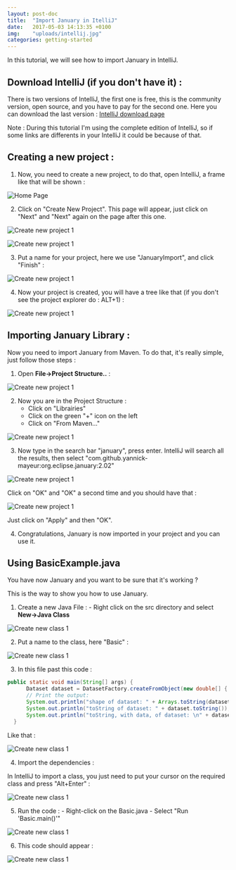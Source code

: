 ```yaml
---
layout: post-doc
title:  "Import January in ItelliJ"
date:   2017-05-03 14:13:35 +0100
img:    "uploads/intellij.jpg"
categories: getting-started
---
```


In this tutorial, we will see how to import January in IntelliJ.

## Download IntelliJ (if you don't have it) :

There is two versions of IntelliJ, the first one is free, this is the community version, open source, and you have to pay for the second one.
Here you can download the last version :
[IntelliJ download page](https://www.jetbrains.com/idea/download/#section=windows)

Note : During this tutorial I'm using the complete edition of IntelliJ, so if some links are differents in your IntelliJ it could be because of that.

## Creating a new project :

  1. Now, you need to create a new project, to do that, open IntelliJ, a frame like that will be shown :

![Home Page](https://github.com/PierreSachot/JanuaryIntelliJIntegration/blob/master/images/Screenshot_1.png?raw=true)

 2. Click on "Create New Project". This page will appear, just click on "Next" and "Next" again on the page after this one.

![Create new project 1](https://github.com/PierreSachot/JanuaryIntelliJIntegration/blob/master/images/Screenshot_2.png?raw=true)

![Create new project 1](https://github.com/PierreSachot/JanuaryIntelliJIntegration/blob/master/images/Screenshot_3.png?raw=true)

 3. Put a name for your project, here we use "JanuaryImport", and click "Finish" :

![Create new project 1](https://github.com/PierreSachot/JanuaryIntelliJIntegration/blob/master/images/Screenshot_4.png?raw=true)

 4. Now your project is created, you will have a tree like that (if you don't see the project explorer do : ALT+1) :

![Create new project 1]()

## Importing January Library :

Now you need to import January from Maven. To do that, it's really simple, just follow those steps :

  1. Open **File->Project Structure..** :

![Create new project 1](https://github.com/PierreSachot/JanuaryIntelliJIntegration/blob/master/images/Screenshot_5.png?raw=true)

  2. Now you are in the Project Structure :
      - Click on "Librairies"
      - Click on the green "+" icon on the left
      - Click on "From Maven..."

![Create new project 1](https://github.com/PierreSachot/JanuaryIntelliJIntegration/blob/master/images/Screenshot_6.png?raw=true)

  3. Now type in the search bar "january", press enter. IntelliJ will search all the results, then select "com.github.yannick-mayeur:org.eclipse.january:2.02"

![Create new project 1](https://github.com/PierreSachot/JanuaryIntelliJIntegration/blob/master/images/Screenshot_7.png?raw=true)

  Click on "OK" and "OK" a second time and you should have that :

![Create new project 1](https://github.com/PierreSachot/JanuaryIntelliJIntegration/blob/master/images/Screenshot_8.png?raw=true)

  Just click on "Apply" and then "OK".

  4. Congratulations, January is now imported in your project and you can use it.

## Using BasicExample.java

You have now January and you want to be sure that it's working ?

This is the way to show you how to use January.

  1. Create a new Java File :
    - Right click on the src directory and select **New->Java Class**

![Create new class 1](https://github.com/PierreSachot/JanuaryIntelliJIntegration/blob/master/images/Screenshot_9.png?raw=true)

  2. Put a name to the class, here "Basic" :

![Create new class 1](https://github.com/PierreSachot/JanuaryIntelliJIntegration/blob/master/images/Screenshot_10.png?raw=true)

  3. In this file past this code :

  ```java
  public static void main(String[] args) {
        Dataset dataset = DatasetFactory.createFromObject(new double[] { 1,2, 3, 4, 5, 6, 7, 8, 9 });
        // Print the output:
        System.out.println("shape of dataset: " + Arrays.toString(dataset.getShape()));
        System.out.println("toString of dataset: " + dataset.toString());
        System.out.println("toString, with data, of dataset: \n" + dataset.toString(true));
    }
   ```

   Like that :

![Create new class 1](https://github.com/PierreSachot/JanuaryIntelliJIntegration/blob/master/images/Screenshot_11.png?raw=true)

  4. Import the dependencies :

In IntelliJ to import a class, you just need to put your cursor on the required class and press "Alt+Enter" :

![Create new class 1](https://github.com/PierreSachot/JanuaryIntelliJIntegration/blob/master/images/Screenshot_12.png?raw=true)

  5. Run the code :
    - Right-click on the Basic.java
    - Select "Run 'Basic.main()'"

![Create new class 1](https://github.com/PierreSachot/JanuaryIntelliJIntegration/blob/master/images/Screenshot_13.png?raw=true)

  6. This code should appear :

![Create new class 1](https://github.com/PierreSachot/JanuaryIntelliJIntegration/blob/master/images/Screenshot_14.png?raw=true)
